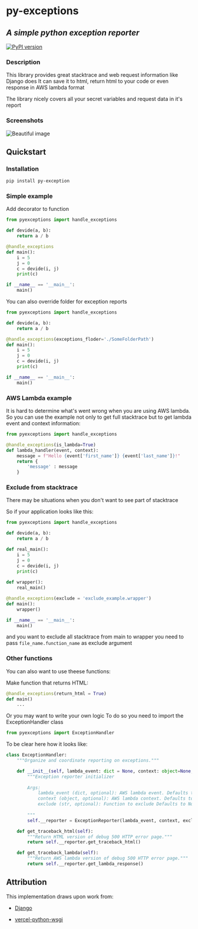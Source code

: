 # py-exceptions

## *A simple python exception reporter*

[![PyPI version](https://badge.fury.io/py/py-exception.svg)](https://badge.fury.io/py/py-exception)

### Description

This library provides great stacktrace and
web request information like Django does
It can save it to html, return html to your code or
even response in AWS lambda format

The library nicely covers all your secret variables and
request data in it's report

### Screenshots

![Beautiful image](https://github.com/PotatoHD404/py-exceptions/blob/dev/image.jpg?raw=true)

## Quickstart

### Installation

```sh
pip install py-exception
```

### Simple example

Add decorator to function

```python
from pyexceptions import handle_exceptions

def devide(a, b):
    return a / b

@handle_exceptions
def main():
    i = 5
    j = 0
    c = devide(i, j)
    print(c)

if __name__ == '__main__':
    main()
```

You can also override folder for exception reports

```python
from pyexceptions import handle_exceptions

def devide(a, b):
    return a / b

@handle_exceptions(exceptions_floder='./SomeFolderPath')
def main():
    i = 5
    j = 0
    c = devide(i, j)
    print(c)

if __name__ == '__main__':
    main()
```

### AWS Lambda example

It is hard to determine what's went wrong when you are using
AWS lambda. So you can use the example not only to get full stacktrace
but to get lambda event and context information:

```python
from pyexceptions import handle_exceptions

@handle_exceptions(is_lambda=True)
def lambda_handler(event, context):
    message = f"Hello {event['first_name']} {event['last_name']}!"
    return { 
        'message' : message
    }
```

### Exclude from stacktrace

There may be situations when you don't want to see part of stacktrace

So if your application looks like this:

```python
from pyexceptions import handle_exceptions

def devide(a, b):
    return a / b

def real_main():
    i = 5
    j = 0
    c = devide(i, j)
    print(c)
    
def wrapper():
    real_main()

@handle_exceptions(exclude = 'exclude_example.wrapper')
def main():
    wrapper()

if __name__ == '__main__':
    main()
```

and you want to exclude all stacktrace from main to wrapper
you need to pass `file_name.function_name` as exclude argument

### Other functions

You can also want to use theese functions:

Make function that returns HTML:

```python
@handle_exceptions(return_html = True)
def main()
    ...
```

Or you may want to write your own logic
To do so you need to import the ExceptionHandler class

```python
from pyexceptions import ExceptionHandler
```

To be clear here how it looks like:

```python
class ExceptionHandler:
    """Organize and coordinate reporting on exceptions."""

    def __init__(self, lambda_event: dict = None, context: object=None, exclude: str=None):
        """Exception reporter initializer
        
        Args:
            lambda_event (dict, optional): AWS lambda event. Defaults to None.
            context (object, optional): AWS lambda context. Defaults to None.
            exclude (str, optional): Function to exclude Defaults to None.
        
        """
        self.__reporter = ExceptionReporter(lambda_event, context, exclude)

    def get_traceback_html(self):
        """Return HTML version of debug 500 HTTP error page."""
        return self.__reporter.get_traceback_html()

    def get_traceback_lambda(self):
        """Return AWS lambda version of debug 500 HTTP error page."""
        return self.__reporter.get_lambda_response()
```

## Attribution

This implementation draws upon work from:

- [Django](https://github.com/django/django)

- [vercel-python-wsgi](https://github.com/ardnt/vercel-python-wsgi)
